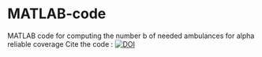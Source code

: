 # MATLAB-code
MATLAB code for computing the number b of needed ambulances for alpha reliable coverage
Cite the code : [![DOI](https://zenodo.org/badge/477774323.svg)](https://zenodo.org/badge/latestdoi/477774323)
